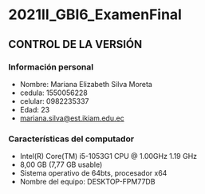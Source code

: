 # 2021II_GBI6_ExamenFinal
## CONTROL DE LA VERSIÓN
### Información personal
- Nombre: Mariana Elizabeth Silva Moreta
- cedula: 1550056228
- celular: 0982235337
- Edad: 23
- mariana.silva@est.ikiam.edu.ec
### Características del computador
- Intel(R) Core(TM) i5-1053G1 CPU @ 1.00GHz   1.19 GHz
- 8,00 GB (7,77 GB usable)
- Sistema operativo de 64bts, procesador x64
- Nombre del equipo: DESKTOP-FPM77DB

